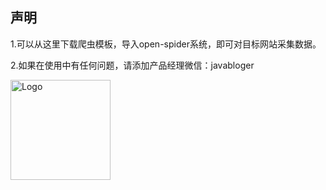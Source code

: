 ## 声明

1.可以从这里下载爬虫模板，导入open-spider系统，即可对目标网站采集数据。

2.如果在使用中有任何问题，请添加产品经理微信：javabloger

<img src="https://gitee.com/stonedtx/yuqing/raw/master/ProIMG/%E8%81%94%E7%B3%BB%E6%88%91%E4%BB%AC-%E4%B8%AA%E4%BA%BA%E5%BE%AE%E4%BF%A1.jpg" title="Logo"  width="160">
